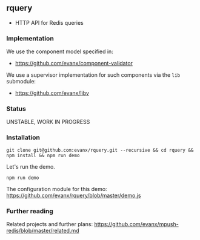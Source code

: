 
## rquery

- HTTP API for Redis queries

### Implementation

We use the component model specified in:
- https://github.com/evanx/component-validator

We use a supervisor implementation for such components via the `lib` submodule:
- https://github.com/evanx/libv


### Status

UNSTABLE, WORK IN PROGRESS


### Installation

```shell
git clone git@github.com:evanx/rquery.git --recursive && cd rquery && npm install && npm run demo
```

Let's run the demo.
```shell
npm run demo
```
The configuration module for this demo: https://github.com/evanx/rquery/blob/master/demo.js

### Further reading

Related projects and further plans: https://github.com/evanx/mpush-redis/blob/master/related.md
